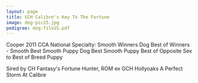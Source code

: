 ```yaml
---
layout: page
title: GCH Calibre's Key To The Fortune
image: dog-pic25.jpg
pedigree: dog-file25.pdf
---
```

Cooper
2011 CCA National Specialty:
Smooth Winners Dog
Best of Winners - Smooth
Best Smooth Puppy Dog
Best Smooth Puppy
Best of Opposite Sex to Best of Breed Puppy

Sired by CH Fantasy's Fortune Hunter, ROM ex GCH Hollyoaks A Perfect Storm At Calibre